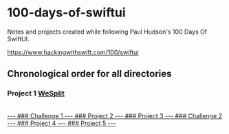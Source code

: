 # 100-days-of-swiftui
Notes and projects created while following Paul Hudson's 100 Days Of SwiftUI.

https://www.hackingwithswift.com/100/swiftui

## Chronological order for all directories

### Project 1 <a href=https://github.com/PaneradFisk/100-days-of-swiftui/tree/main/Project01%20--%20WeSplit>WeSplit
  </br>
---
### Challenge 1
---
### Project 2
---
### Project 3
---
### Challenge 2
---
### Project 4
---
### Project 5
---
